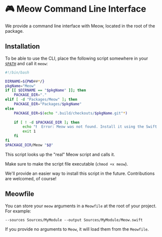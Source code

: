 # 🎮 Meow Command Line Interface

We provide a command line interface with Meow, located in the root of the package.


## Installation

To be able to use the CLI, place the following script somewhere in your [`$PATH`](https://superuser.com/questions/284342) and call it `meow`:

```bash
#!/bin/bash

DIRNAME=${PWD##*/}
pkgName="Meow"	
if [[ $DIRNAME == "$pkgName" ]]; then
	PACKAGE_DIR="."
elif [ -d "Packages/Meow" ]; then
	PACKAGE_DIR="Packages/$pkgName"
else
	PACKAGE_DIR=$(echo ".build/checkouts/$pkgName.git"*)
	
	if [ ! -d $PACKAGE_DIR ]; then
		echo "❗️  Error: Meow was not found. Install it using the Swift Package Manager, the run this command again from the root of your package."
		exit 1
	fi
fi
$PACKAGE_DIR/Meow "$@"
```

This script looks up the "real" Meow script and calls it.

Make sure to make the script file executable (`chmod +x meow`).

We'll provide an easier way to install this script in the future. Contributions are welcomed, of course!

## Meowfile

You can store your `meow` arguments in a `Meowfile` at the root of your project. For example:

`--sources Sources/MyModule --output Sources/MyModule/Meow.swift`

If you provide no arguments to `Meow`, it will load them from the `Meowfile`.
